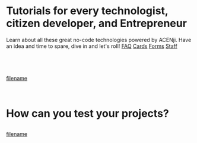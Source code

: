 
# Tutorials for every technologist, citizen developer, and Entrepreneur 

Learn about all these great no-code technologies powered by ACENji. 
Have an idea and time to spare, dive in and let's roll!
[FAQ](../../tutorials/faq/index.md)
[Cards](../../tutorials/cards/index.md)
[Forms](../../tutorials/forms/index.md)
[Staff](../../tutorials/staff/index.md)

<p style="margin-bottom:70px;">  </p>

[filename](Helloworld.mp4 ':include :type=video')

<p style="margin-bottom:70px;">  </p>

<H1> How can you test your projects? </H1>
<p style="margin-bottom:30px;">  </p>

[filename](DownloadCaresteps.mp4 ':include :type=video; width=100%; height=400px; ') 
